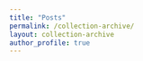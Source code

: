 ```yaml
---
title: "Posts"
permalink: /collection-archive/
layout: collection-archive
author_profile: true
---
```

